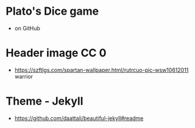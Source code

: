 # Plato's Dice game
- on GitHub

# Header image CC 0
- https://szftlgs.com/spartan-wallpaper.html/rutrcuo-pic-wsw10612011  warrior

# Theme - Jekyll
- https://github.com/daattali/beautiful-jekyll#readme


